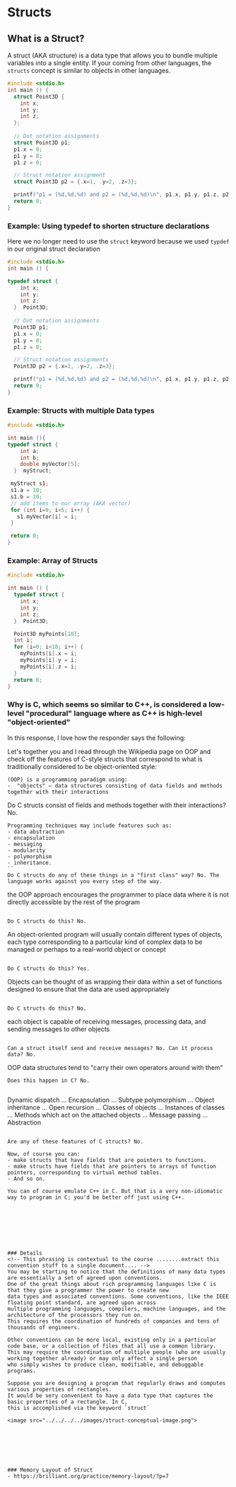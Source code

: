 # Structs

## What is a Struct?
A struct (AKA structure) is a data type that allows you to bundle multiple variables into a single entity.
If your coming from other languages, the `structs` concept is similar to objects in other languages.


```c
#include <stdio.h>
int main () {
  struct Point3D {
    int x;
    int y;
    int z;
  };
  
  // Dot notation assignments
  struct Point3D p1;
  p1.x = 0;
  p1.y = 0;
  p1.z = 0;

  // Struct notation assignment
  struct Point3D p2 = {.x=1, .y=2, .z=3};

  printf("p1 = (%d,%d,%d) and p2 = (%d,%d,%d)\n", p1.x, p1.y, p1.z, p2.x, p2.y, p2.z);
  return 0;
}
```

### Example: Using typedef to shorten structure declarations
Here we no longer need to use the `struct` keyword because we used `typdef` in our original struct declaration

```c
#include <stdio.h>
int main () {

typedef struct {
    int x;
    int y;
    int z;
  }  Point3D;
  
  // Dot notation assignments
  Point3D p1;
  p1.x = 0;
  p1.y = 0;
  p1.z = 0;

  // Struct notation assignments
  Point3D p2 = {.x=1, .y=2, .z=3};

  printf("p1 = (%d,%d,%d) and p2 = (%d,%d,%d)\n", p1.x, p1.y, p1.z, p2.x, p2.y, p2.z);
  return 0;
}
```



### Example: Structs with multiple Data types
```c
#include <stdio.h>

int main (){
typedef struct {
    int a;
    int b;
    double myVector[5];
  }  myStruct;

 myStruct s1;
 s1.a = 10;
 s1.b = 20;
 // add items to our array (AKA vector)
 for (int i=0; i<5; i++) {
   s1.myVector[i] = i;
 }

 return 0;
}
```


### Example: Array of Structs
```c
#include <stdio.h>

int main () {
  typedef struct {
    int x;
    int y;
    int z;
  }  Point3D;

  Point3D myPoints[10];
  int i;
  for (i=0; i<10; i++) {
    myPoints[i].x = i;
    myPoints[i].y = i;
    myPoints[i].z = i;
  }
  return 0;
}
```



### Why is C, which seems so similar to C++, is considered a low-level "procedural" language where as C++ is high-level "object-oriented"
In this response, I love how the responder says the following:

Let's together you and I read through the Wikipedia page on OOP and check off the features of
C-style structs that correspond to what is traditionally considered to be object-oriented style:

```
(OOP) is a programming paradigm using:
-  "objects" – data structures consisting of data fields and methods together with their interactions
```

Do C structs consist of fields and methods together with their interactions? No.

```
Programming techniques may include features such as:
- data abstraction
- encapsulation
- messaging
- modularity 
- polymorphism
- inheritance.
``
Do C structs do any of these things in a "first class" way? No. The language works against you every step of the way.

```
the OOP approach encourages the programmer to place data where it is not directly accessible by the rest of the program
```

Do C structs do this? No.

```
An object-oriented program will usually contain different types of objects, each type
corresponding to a particular kind of complex data to be managed or perhaps to a real-world object or concept
```

Do C structs do this? Yes.

```
Objects can be thought of as wrapping their data within a set of functions designed to ensure that the data are used appropriately
```

Do C structs do this? No.

```
each object is capable of receiving messages, processing data, and sending messages to other objects
```

Can a struct itself send and receive messages? No. Can it process data? No.

```
OOP data structures tend to "carry their own operators around with them"
```
Does this happen in C? No.


```
Dynamic dispatch ... Encapsulation ... Subtype polymorphism ... Object inheritance
... Open recursion ... Classes of objects ... Instances of classes ... Methods which
act on the attached objects ... Message passing ... Abstraction
```

Are any of these features of C structs? No.

Now, of course you can:
- make structs that have fields that are pointers to functions. 
- make structs have fields that are pointers to arrays of function pointers, corresponding to virtual method tables. 
- And so on. 

You can of course emulate C++ in C. But that is a very non-idiomatic way to program in C; you'd be better off just using C++.








### Details
<!-- This phrasing is contextual to the course ........extract this convention stuff to a single document.... -->
You may be starting to notice that the definitions of many data types are essentially a set of agreed upon conventions.
One of the great things about rich programming languages like C is that they give a programmer the power to create new
data types and associated conventions. Some conventions, like the IEEE floating point standard, are agreed upon across
multiple programming languages, compilers, machine languages, and the architecture of the processors they run on.
This requires the coordination of hundreds of companies and tens of thousands of engineers. 

Other conventions can be more local, existing only in a particular code base, or a collection of files that all use a common library.
This may require the coordination of multiple people (who are usually working together already) or may only affect a single person
who simply wishes to produce clean, modifiable, and debuggable programs.

Suppose you are designing a program that regularly draws and computes various properties of rectangles.
It would be very convenient to have a data type that captures the basic properties of a rectangle. In C,
this is accomplished via the keyword `struct`

<image src="../../../../images/struct-conceptual-image.png">







### Memory Layout of Struct
- https://brilliant.org/practice/memory-layout/?p=7